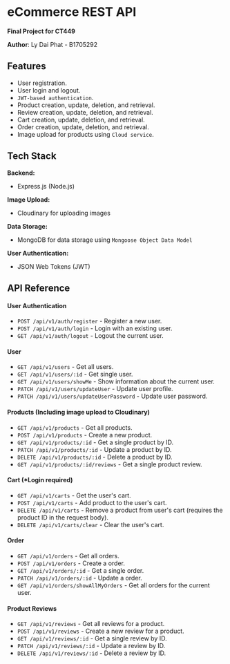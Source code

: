 # eCommerce REST API

**Final Project for CT449**

**Author**: Ly Dai Phat - B1705292

## Features

- User registration.
- User login and logout.
- `JWT-based authentication`.
- Product creation, update, deletion, and retrieval.
- Review creation, update, deletion, and retrieval.
- Cart creation, update, deletion, and retrieval. 
- Order creation, update, deletion, and retrieval.
- Image upload for products using `Cloud service`.

## Tech Stack

**Backend:**
- Express.js (Node.js)

**Image Upload:** 
- Cloudinary for uploading images

**Data Storage:** 
- MongoDB for data storage using `Mongoose Object Data Model`

**User Authentication:**
- JSON Web Tokens (JWT)

## API Reference

#### User Authentication
- `POST /api/v1/auth/register` - Register a new user.
- `POST /api/v1/auth/login` - Login with an existing user.
- `GET /api/v1/auth/logout` - Logout the current user.

#### User
- `GET /api/v1/users` - Get all users.
- `GET /api/v1/users/:id` - Get single user.
- `GET /api/v1/users/showMe` -  Show information about the current user.
- `PATCH /api/v1/users/updateUser` -  Update user profile.
- `PATCH /api/v1/users/updateUserPassword` -  Update user password.

#### Products (Including image upload to Cloudinary)
- `GET /api/v1/products` - Get all products.
- `POST /api/v1/products` - Create a new product.
- `GET /api/v1/products/:id` - Get a single product by ID.
- `PATCH /api/v1/products/:id` - Update a product by ID.
- `DELETE /api/v1/products/:id` - Delete a product by ID.
- `GET /api/v1/products/:id/reviews` - Get a single product review.

#### Cart (*Login required)
- `GET /api/v1/carts` - Get the user's cart.
- `POST /api/v1/carts` - Add product to the user's cart.
- `DELETE /api/v1/carts` -  Remove a product from user's cart (requires the product ID in the request body).
- `DELETE /api/v1/carts/clear` -  Clear the user's cart.

#### Order
- `GET /api/v1/orders` - Get all orders.
- `POST /api/v1/orders` - Create a order.
- `GET /api/v1/orders/:id` - Get a single order.
- `PATCH /api/v1/orders/:id` - Update a order.
- `GET /api/v1/orders/showAllMyOrders` - Get all orders for the current user.

#### Product Reviews
- `GET /api/v1/reviews` - Get all reviews for a product.
- `POST /api/v1/reviews` - Create a new review for a product.
- `GET /api/v1/reviews/:id` - Get a single review by ID.
- `PATCH /api/v1/reviews/:id` - Update a review by ID.
- `DELETE /api/v1/reviews/:id` - Delete a review by ID.
